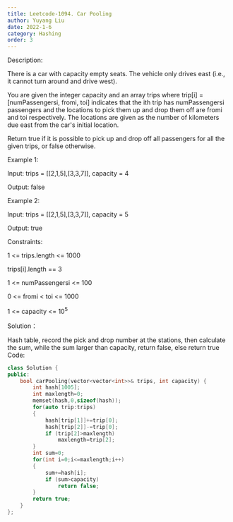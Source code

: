 ```yaml
---
title: Leetcode-1094. Car Pooling
author: Yuyang Liu
date: 2022-1-6
category: Hashing
order: 3
---
```


Description:

There is a car with capacity empty seats. The vehicle only drives east (i.e., it cannot turn around and drive west).

You are given the integer capacity and an array trips where trip[i] = [numPassengersi, fromi, toi] indicates that the ith trip has numPassengersi passengers and the locations to pick them up and drop them off are fromi and toi respectively. The locations are given as the number of kilometers due east from the car's initial location.

Return true if it is possible to pick up and drop off all passengers for all the given trips, or false otherwise.


 
Example 1:

Input: trips = [[2,1,5],[3,3,7]], capacity = 4

Output: false

Example 2:

Input: trips = [[2,1,5],[3,3,7]], capacity = 5

Output: true
 
 

Constraints:

1 <= trips.length <= 1000

trips[i].length == 3

1 <= numPassengersi <= 100

0 <= fromi < toi <= 1000

1 <= capacity <= 10<sup>5</sup>

Solution：

Hash table, record the pick and drop number at the stations, then calculate the sum, while the sum larger than capacity, return false, else return true 
Code: 

``` c++
class Solution {
public:
    bool carPooling(vector<vector<int>>& trips, int capacity) {
        int hash[1005];
        int maxlength=0;
        memset(hash,0,sizeof(hash));
        for(auto trip:trips)
        {
            hash[trip[1]]+=trip[0];
            hash[trip[2]]-=trip[0];
            if (trip[2]>maxlength)
                maxlength=trip[2];
        }
        int sum=0;
        for(int i=0;i<=maxlength;i++)
        {
            sum+=hash[i];
            if (sum>capacity)
                return false;
        }
        return true;
    }
};
```
